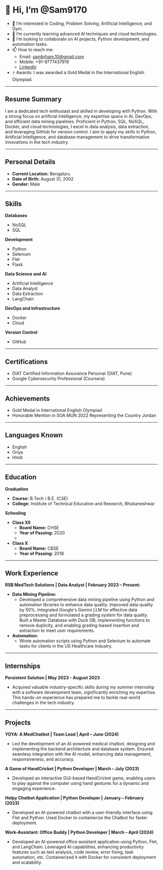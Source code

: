 # 👋 Hi, I’m @Sam9170
- 👀 I’m interested in Coding, Problem Solving, Artificial Intelligence, and Gym.
- 🌱 I’m currently learning advanced AI techniques and cloud technologies.
- 💞️ I’m looking to collaborate on AI projects, Python development, and automation tasks.
- 📫 How to reach me:
  - Email: sambrham.10@gmail.com
  - Mobile: +91-9777437919
  - [LinkedIn](https://www.linkedin.com/in/sambrham)
- ⚡ Awards: I was awarded a Gold Medal in the International English Olympiad.


---

## Resume Summary

I am a dedicated tech enthusiast and skilled in developing with Python. With a strong focus on artificial intelligence, my expertise spans in AI, DevOps, and efficient data mining pipelines. Proficient in Python, SQL, NoSQL, Docker, and cloud technologies, I excel in data analysis, data extraction, and leveraging GitHub for version control. I aim to apply my skills in Python, Artificial Intelligence, and database management to drive transformative innovations in the tech industry.

---

## Personal Details

- **Current Location:** Bengaluru
- **Date of Birth:** August 31, 2002
- **Gender:** Male

---

## Skills

**Databases**
- NoSQL
- SQL

**Development**
- Python
- Selenium
- Flet
- Flask

**Data Science and AI**
- Artificial Intelligence
- Data Analyst
- Data Extraction
- LangChain

**DevOps and Infrastructure**
- Docker
- Cloud

**Version Control**
- GitHub

---

## Certifications
- DIAT Certified Information Assurance Personal (DIAT, Pune)
- Google Cybersecurity Professional (Coursera)

---

## Achievements
- Gold Medal in International English Olympiad
- Honorable Mention in SOA MUN 2022 Representing the Country Jordan

---

## Languages Known
- English
- Oriya
- Hindi

---

## Education

**Graduation**
- **Course:** B.Tech / B.E. (CSE)
- **College:** Institute of Technical Education and Research, Bhubaneshwar

**Schooling**
- **Class XII**
  - **Board Name:** CHSE
  - **Year of Passing:** 2020
  - 
- **Class X**
  - **Board Name:** CBSE
  - **Year of Passing:** 2018

---

## Work Experience

**RSB MedTech Solutions | Data Analyst | February 2023 – Present:**
- **Data Mining Pipeline:**
  - Developed a comprehensive data mining pipeline using Python and automation libraries to enhance data quality. Improved data quality by 50%. Integrated Google's Gemini LLM for effective data preprocessing and formulated a grading system for data quality. Built a Master Database with Duck DB, implementing functions to remove duplicity, and enabling grading-based insertion and extraction to meet user requirements.
- **Automation:**
  - Wrote automation scripts using Python and Selenium to automate tasks for clients in the US Healthcare Industry.

---

## Internships

**Persistent Solution | May 2023 - August 2023**
- Acquired valuable industry-specific skills during my summer internship with a software development team, significantly enriching my expertise. This hands-on experience has prepared me to tackle real-world challenges in the tech industry.

---

## Projects

**YDYA: A MedChatbot | Team Lead | April – June (2024)**
- Led the development of an AI-powered medical chatbot, designing and implementing the backend architecture and database system. Ensured seamless integration with the AI model, enhancing data management, responsiveness, and accuracy.

**A Game of HandCricket | Python Developer | March – July (2023)**
- Developed an interactive GUI-based HandCricket game, enabling users to play against the computer using hand gestures for a dynamic and engaging experience.

**Helpy Chatbot Application | Python Developer | January – February (2023)**
- Developed an AI-powered chatbot with a user-friendly interface using Flet and Python. Used Docker to containerize the Chatbot for faster deployment.

**Work-Assistant: Office Buddy | Python Developer | March – April (2024)**
- Developed an AI-powered office assistant application using Python, Flet, and LangChain. Leveraged AI capabilities, enhancing productivity features such as text analysis, code review, error fixing, task automation, etc. Containerized it with Docker for consistent deployment and scalability.

